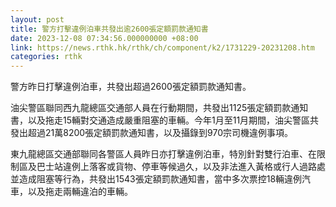 ```yaml
---
layout: post
title: 警方打擊違例泊車共發出逾2600張定額罰款通知書
date: 2023-12-08 07:34:56.000000000 +08:00
link: https://news.rthk.hk/rthk/ch/component/k2/1731229-20231208.htm
categories: rthk
---
```


警方昨日打擊違例泊車，共發出超過2600張定額罰款通知書。

油尖警區聯同西九龍總區交通部人員在行動期間，共發出1125張定額罰款通知書，以及拖走15輛對交通造成嚴重阻塞的車輛。今年1月至11月期間，油尖警區共發出超過21萬8200張定額罰款通知書，以及攝錄到970宗司機違例事項。

東九龍總區交通部聯同各警區人員昨日亦打擊違例泊車，特別針對雙行泊車、在限制區及巴士站違例上落客或貨物、停車等候過久，以及非法進入黃格或行人過路處並造成阻塞等行為，共發出1543張定額罰款通知書，當中多次票控18輛違例汽車，以及拖走兩輛違泊的車輛。
